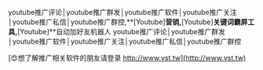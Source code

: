 youtube推广评论│youtube推广群发│youtube推广软件│youtube推广关注│youtube推广私信│youtube推广群控,**[Youtube]**营销,**[Youtube]**关键词霸屏工具,**[Youtube]**自动加好友机器人
youtube推广评论│youtube推广群发│youtube推广软件│youtube推广关注│youtube推广私信│youtube推广群控

[😍想了解推广相关软件的朋友请登录 http://www.vst.tw](http://www.vst.tw)



